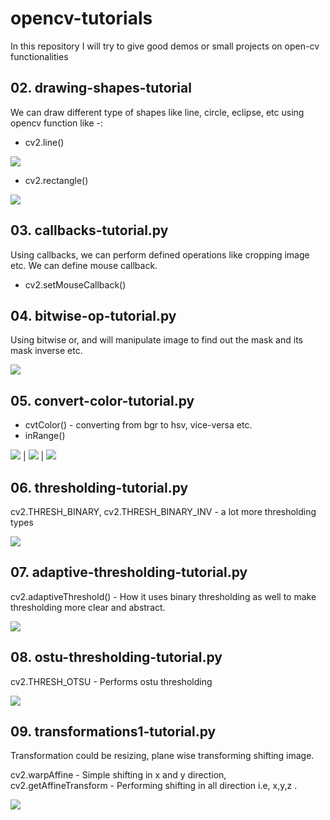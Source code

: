 # opencv-tutorials
In this repository I will try to give good demos or small projects on open-cv functionalities


## 02. drawing-shapes-tutorial

We can draw different type of shapes like line, circle, eclipse, etc using opencv function like -:

- cv2.line()
  
<img src='https://github.com/ridhimagarg/opencv-tutorials/blob/master/images/readme/img1.PNG'>

- cv2.rectangle()

<img src='https://github.com/ridhimagarg/opencv-tutorials/blob/master/images/readme/img2.PNG'>

## 03. callbacks-tutorial.py

Using callbacks, we can perform defined operations like cropping image etc. We can define mouse callback.

- cv2.setMouseCallback()

## 04. bitwise-op-tutorial.py

Using bitwise or, and will manipulate image to find out the mask and its mask inverse etc.

<img src='https://github.com/ridhimagarg/opencv-tutorials/blob/master/images/readme/img4.PNG'>

## 05. convert-color-tutorial.py

- cvtColor() - converting from bgr to hsv, vice-versa etc.
- inRange() 

<img src='https://github.com/ridhimagarg/opencv-tutorials/blob/master/images/readme/img5.PNG'> | <img src='https://github.com/ridhimagarg/opencv-tutorials/blob/master/images/readme/img6.PNG'> | <img src='https://github.com/ridhimagarg/opencv-tutorials/blob/master/images/readme/img7.PNG'>

## 06. thresholding-tutorial.py

cv2.THRESH_BINARY, cv2.THRESH_BINARY_INV - a lot more thresholding types

<img src='https://github.com/ridhimagarg/opencv-tutorials/blob/master/images/readme/img8.png'> 

## 07. adaptive-thresholding-tutorial.py

cv2.adaptiveThreshold() - How it uses binary thresholding as well to make thresholding more clear and abstract.

<img src='https://github.com/ridhimagarg/opencv-tutorials/blob/master/images/readme/img9.png'> 

## 08. ostu-thresholding-tutorial.py

cv2.THRESH_OTSU - Performs ostu thresholding

<img src='https://github.com/ridhimagarg/opencv-tutorials/blob/master/images/readme/img10.png'> 

## 09. transformations1-tutorial.py

Transformation could be resizing, plane wise transforming shifting image.

cv2.warpAffine - Simple shifting in x and y direction, cv2.getAffineTransform - Performing shifting in all direction i.e, x,y,z .

<img src='https://github.com/ridhimagarg/opencv-tutorials/blob/master/images/readme/img11.PNG'> 








